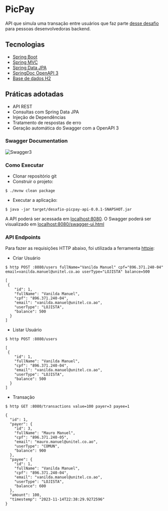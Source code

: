 <h1 align="left">
  PicPay
</h1>

API que simula uma transação entre usuários que faz parte [desse desafio](https://github.com/PicPay/picpay-desafio-backend) para pessoas desenvolvedoras backend.

## Tecnologias
 
- [Spring Boot](https://spring.io/projects/spring-boot)
- [Spring MVC](https://docs.spring.io/spring-framework/reference/web/webmvc.html)
- [Spring Data JPA](https://spring.io/projects/spring-data-jpa)
- [SpringDoc OpenAPI 3](https://springdoc.org/v2/#spring-webflux-support)
- [Base de dados H2](https://www.h2database.com/html/main.html)


## Práticas adotadas

- API REST
- Consultas com Spring Data JPA
- Injeção de Dependências
- Tratamento de respostas de erro
- Geração automática do Swagger com a OpenAPI 3

### Swagger Documentation

![Swagger3](https://github.com/masprog2022/api-desafio-todo-list/assets/89852935/83d8ef6b-51c8-4e4c-be74-3a4dd342ace3)

### Como Executar

- Clonar repositório git
- Construir o projeto:
```
$ ./mvnw clean package
```
- Executar a aplicação:
```
$ java -jar target/desafio-picpay-api-0.0.1-SNAPSHOT.jar
```

A API poderá ser acessada em [localhost:8080](http://localhost:8080).
O Swagger poderá ser visualizado em [localhost:8080/swagger-ui.html](http://localhost:8080/swagger-ui.html)

### API Endpoints

Para fazer as requisições HTTP abaixo, foi utilizada a ferramenta [httpie](https://httpie.io):

- Criar Usuário
```
$ http POST :8080/users fullName="Vanilda Manuel" cpf="896.371.240-04" email=vanilda.manuel@unitel.co.ao userType="LOJISTA" balance=500

[
 {
    "id": 1,
    "fullName": "Vanilda Manuel",
    "cpf": "896.371.240-04",
    "email": "vanilda.manuel@unitel.co.ao",
    "userType": "LOJISTA",
    "balance": 500
  }
]
```

- Listar Usuário
```
$ http POST :8080/users

[
 {
    "id": 1,
    "fullName": "Vanilda Manuel",
    "cpf": "896.371.240-04",
    "email": "vanilda.manuel@unitel.co.ao",
    "userType": "LOJISTA",
    "balance": 500
  }
]
```

- Transação
```
$ http GET :8080/transactions value=100 payer=3 payee=1

{
  "id": 1,
  "payer": {
    "id": 3,
    "fullName": "Mauro Manuel",
    "cpf": "896.371.240-05",
    "email": "mauro.manuel@unitel.co.ao",
    "userType": "COMUN",
    "balance": 900
  },
  "payee": {
    "id": 1,
    "fullName": "Vanilda Manuel",
    "cpf": "896.371.240-04",
    "email": "vanilda.manuel@unitel.co.ao",
    "userType": "LOJISTA",
    "balance": 600
  },
  "amount": 100,
  "timestemp": "2023-11-14T22:38:29.9272596"
}
```


